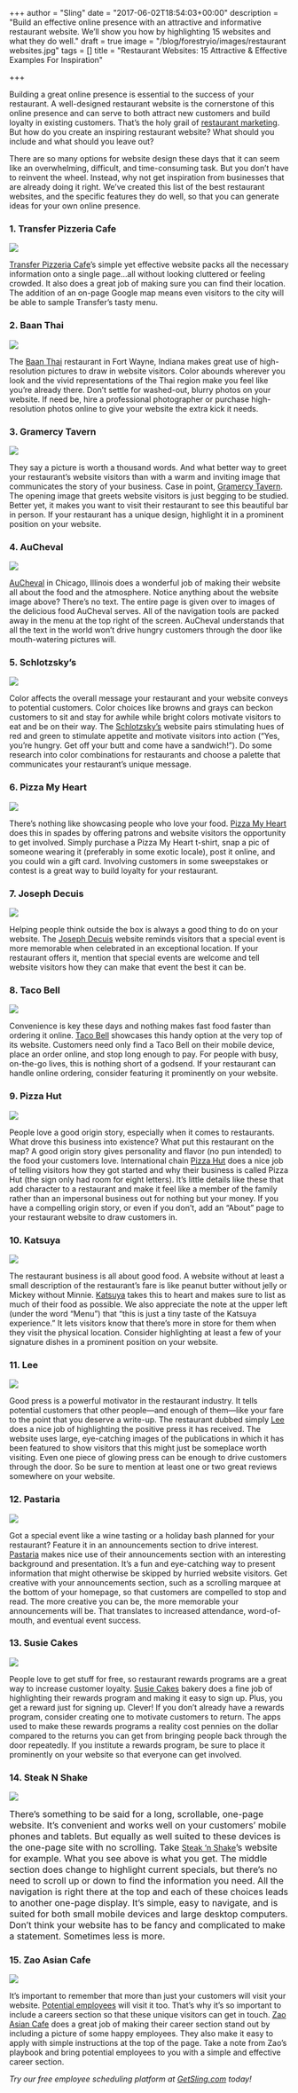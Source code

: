 +++
author = "Sling"
date = "2017-06-02T18:54:03+00:00"
description = "Build an effective online presence with an attractive and informative restaurant website. We’ll show you how by highlighting 15 websites and what they do well."
draft = true
image = "/blog/forestryio/images/restaurant websites.jpg"
tags = []
title = "Restaurant Websites: 15 Attractive & Effective Examples For Inspiration"

+++


Building a great online presence is essential to the success of your restaurant. A well-designed restaurant website is the cornerstone of this online presence and can serve to both attract new customers and build loyalty in existing customers. That’s the holy grail of [restaurant marketing](https://getsling.com/blog/post/restaurant-marketing/). But how do you create an inspiring restaurant website? What should you include and what should you leave out?

There are so many options for website design these days that it can seem like an overwhelming, difficult, and time-consuming task. But you don’t have to reinvent the wheel. Instead, why not get inspiration from businesses that are already doing it right. We’ve created this list of the best restaurant websites, and the specific features they do well, so that you can generate ideas for your own online presence.

### 1. Transfer Pizzeria Cafe

![](/blog/forestryio/images/restaurant%20website.jpg)

[Transfer Pizzeria Cafe](http://www.transfermke.com/)’s simple yet effective website packs all the necessary information onto a single page...all without looking cluttered or feeling crowded. It also does a great job of making sure you can find their location. The addition of an on-page Google map means even visitors to the city will be able to sample Transfer’s tasty menu.

### 2. Baan Thai

![](/blog/forestryio/images/image9.jpg)

The [Baan Thai](http://www.baanthaiin.com) restaurant in Fort Wayne, Indiana makes great use of high-resolution pictures to draw in website visitors. Color abounds wherever you look and the vivid representations of the Thai region make you feel like you’re already there. Don’t settle for washed-out, blurry photos on your website. If need be, hire a professional photographer or purchase high-resolution photos online to give your website the extra kick it needs.

### 3. Gramercy Tavern

![](/blog/forestryio/images/image5.jpg)

They say a picture is worth a thousand words. And what better way to greet your restaurant’s website visitors than with a warm and inviting image that communicates the story of your business. Case in point, [Gramercy Tavern](https://www.gramercytavern.com/). The opening image that greets website visitors is just begging to be studied. Better yet, it makes you want to visit their restaurant to see this beautiful bar in person. If your restaurant has a unique design, highlight it in a prominent position on your website.

### 4. AuCheval

![](/blog/forestryio/images/image13.jpg)

[AuCheval](http://auchevalchicago.com/) in Chicago, Illinois does a wonderful job of making their website all about the food and the atmosphere. Notice anything about the website image above? There’s no text. The entire page is given over to images of the delicious food AuCheval serves. All of the navigation tools are packed away in the menu at the top right of the screen. AuCheval understands that all the text in the world won’t drive hungry customers through the door like mouth-watering pictures will.

### 5. Schlotzsky’s

![](/blog/forestryio/images/image15.jpg)

Color affects the overall message your restaurant and your website conveys to potential customers. Color choices like browns and grays can beckon customers to sit and stay for awhile while bright colors motivate visitors to eat and be on their way. The [Schlotzsky’s](https://www.schlotzskys.com/) website pairs stimulating hues of red and green to stimulate appetite and motivate visitors into action (“Yes, you’re hungry. Get off your butt and come have a sandwich!”). Do some research into color combinations for restaurants and choose a palette that communicates your restaurant’s unique message.

### 6. Pizza My Heart

![](/blog/forestryio/images/image2-3.jpg)

There’s nothing like showcasing people who love your food. [Pizza My Heart](http://pizzamyheart.com/) does this in spades by offering patrons and website visitors the opportunity to get involved. Simply purchase a Pizza My Heart t-shirt, snap a pic of someone wearing it (preferably in some exotic locale), post it online, and you could win a gift card. Involving customers in some sweepstakes or contest is a great way to build loyalty for your restaurant.

### 7. Joseph Decuis

![](/blog/forestryio/images/image8.jpg)

Helping people think outside the box is always a good thing to do on your website. The [Joseph Decuis](http://josephdecuis.com) website reminds visitors that a special event is more memorable when celebrated in an exceptional location. If your restaurant offers it, mention that special events are welcome and tell website visitors how they can make that event the best it can be.

### 8. Taco Bell

![](/blog/forestryio/images/image3-1.jpg)

Convenience is key these days and nothing makes fast food faster than ordering it online. [Taco Bell](http://tacobell.com) showcases this handy option at the very top of its website. Customers need only find a Taco Bell on their mobile device, place an order online, and stop long enough to pay. For people with busy, on-the-go lives, this is nothing short of a godsend. If your restaurant can handle online ordering, consider featuring it prominently on your website.

### 9. Pizza Hut

![](/blog/forestryio/images/image12.jpg)

People love a good origin story, especially when it comes to restaurants. What drove this business into existence? What put this restaurant on the map? A good origin story gives personality and flavor (no pun intended) to the food your customers love. International chain [Pizza Hut](https://www.pizzahut.com/) does a nice job of telling visitors how they got started and why their business is called Pizza Hut (the sign only had room for eight letters). It’s little details like these that add character to a restaurant and make it feel like a member of the family rather than an impersonal business out for nothing but your money. If you have a compelling origin story, or even if you don’t, add an “About” page to your restaurant website to draw customers in.

### 10. Katsuya

![](/blog/forestryio/images/image4-3.jpg)

The restaurant business is all about good food. A website without at least a small description of the restaurant’s fare is like peanut butter without jelly or Mickey without Minnie. [Katsuya](http://katsuyarestaurant.com/) takes this to heart and makes sure to list as much of their food as possible. We also appreciate the note at the upper left (under the word “Menu”) that “this is just a tiny taste of the Katsuya experience.” It lets visitors know that there’s more in store for them when they visit the physical location. Consider highlighting at least a few of your signature dishes in a prominent position on your website.

### 11. Lee

![](/blog/forestryio/images/image16.jpg)

Good press is a powerful motivator in the restaurant industry. It tells potential customers that other people—and enough of them—like your fare to the point that you deserve a write-up. The restaurant dubbed simply [Lee](http://www.susur.com/) does a nice job of highlighting the positive press it has received. The website uses large, eye-catching images of the publications in which it has been featured to show visitors that this might just be someplace worth visiting. Even one piece of glowing press can be enough to drive customers through the door. So be sure to mention at least one or two great reviews somewhere on your website.

### 12. Pastaria

![](/blog/forestryio/images/image11.jpg)

Got a special event like a wine tasting or a holiday bash planned for your restaurant? Feature it in an announcements section to drive interest. [Pastaria](http://pastariastl.com/) makes nice use of their announcements section with an interesting background and presentation. It’s a fun and eye-catching way to present information that might otherwise be skipped by hurried website visitors. Get creative with your announcements section, such as a scrolling marquee at the bottom of your homepage, so that customers are compelled to stop and read. The more creative you can be, the more memorable your announcements will be. That translates to increased attendance, word-of-mouth, and eventual event success.

### 13. Susie Cakes

![](/blog/forestryio/images/image7.jpg)

People love to get stuff for free, so restaurant rewards programs are a great way to increase customer loyalty. [Susie Cakes](http://susiecakes.com/) bakery does a fine job of highlighting their rewards program and making it easy to sign up. Plus, you get a reward just for signing up. Clever! If you don’t already have a rewards program, consider creating one to motivate customers to return. The apps used to make these rewards programs a reality cost pennies on the dollar compared to the returns you can get from bringing people back through the door repeatedly. If you institute a rewards program, be sure to place it prominently on your website so that everyone can get involved.

### 14. Steak N Shake

![](/blog/forestryio/images/image14.jpg)

<span style="font-size: 1rem;">There’s something to be said for a long, scrollable, one-page website. It’s convenient and works well on your customers’ mobile phones and tablets. But equally as well suited to these devices is the one-page site with no scrolling. Take </span>[Steak ‘n Shake](https://www.steaknshake.com/)<span style="font-size: 1rem;">’s website for example. What you see above is what you get. The middle section does change to highlight current specials, but there’s no need to scroll up or down to find the information you need. All the navigation is right there at the top and each of these choices leads to another one-page display. It’s simple, easy to navigate, and is suited for both small mobile devices and large desktop computers. Don’t think your website has to be fancy and complicated to make a statement. Sometimes less is more.</span>

### 15. Zao Asian Cafe

![](/blog/forestryio/images/image6.jpg)

It’s important to remember that more than just your customers will visit your website. [Potential employees](https://getsling.com/blog/post/find-employees/) will visit it too. That’s why it’s so important to include a careers section so that these unique visitors can get in touch. [Zao Asian Cafe](http://www.zaoasiancafe.com/) does a great job of making their career section stand out by including a picture of some happy employees. They also make it easy to apply with simple instructions at the top of the page. Take a note from Zao’s playbook and bring potential employees to you with a simple and effective career section.

*Try our free employee scheduling platform at [GetSling.com](https://getsling.com/) today!*

